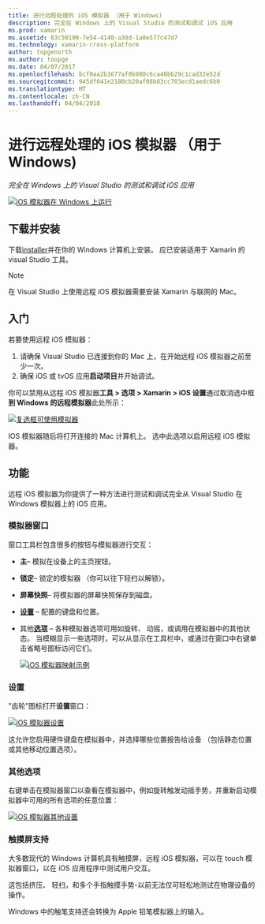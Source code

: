 ```yaml
---
title: 进行远程处理的 iOS 模拟器 （用于 Windows)
description: 完全在 Windows 上的 Visual Studio 的测试和调试 iOS 应用
ms.prod: xamarin
ms.assetid: 63c50190-7e54-4140-a30d-1a0e577c47d7
ms.technology: xamarin-cross-platform
author: topgenorth
ms.author: toopge
ms.date: 04/07/2017
ms.openlocfilehash: bcf0aa2b1677af0b980c6ca48bb29c1cad32e52d
ms.sourcegitcommit: 945df041e2180cb20af08b83cc703ecd1aedc6b0
ms.translationtype: MT
ms.contentlocale: zh-CN
ms.lasthandoff: 04/04/2018
---
```

# <a name="remoted-ios-simulator-for-windows"></a>进行远程处理的 iOS 模拟器 （用于 Windows)

_完全在 Windows 上的 Visual Studio 的测试和调试 iOS 应用_

[![](ios-simulator-images/hero-sml.png "iOS 模拟器在 Windows 上运行")](ios-simulator-images/hero.png#lightbox)

## <a name="download-and-install"></a>下载并安装

下载[installer](https://dl.xamarin.com/xamarin-simulator/Xamarin.Simulator.Installer.msi)并在你的 Windows 计算机上安装。 应已安装适用于 Xamarin 的 visual Studio 工具。

> [!NOTE]
> 在 Visual Studio 上使用远程 iOS 模拟器需要安装 Xamarin 与联网的 Mac。

## <a name="getting-started"></a>入门

若要使用远程 iOS 模拟器：

1. 请确保 Visual Studio 已连接到你的 Mac 上，在开始远程 iOS 模拟器之前至少一次。
2. 确保 iOS 或 tvOS 应用**启动项目**并开始调试。

你可以禁用从远程 iOS 模拟器**工具 > 选项 > Xamarin > iOS 设置**通过取消选中框**到 Windows 的远程模拟器**此处所示：

[![](ios-simulator-images/options-sml.png "复选框可使用模拟器")](ios-simulator-images/options.png#lightbox)

IOS 模拟器随后将打开连接的 Mac 计算机上。 选中此选项以启用远程 iOS 模拟器。

## <a name="features"></a>功能

远程 iOS 模拟器为你提供了一种方法进行测试和调试完全从 Visual Studio 在 Windows 模拟器上的 iOS 应用。

### <a name="simulator-window"></a>模拟器窗口

窗口工具栏包含很多的按钮与模拟器进行交互：

- **主**– 模拟在设备上的主页按钮。
- **锁定**– 锁定的模拟器 （你可以往下轻扫以解锁）。
- **屏幕快照**– 将模拟器的屏幕快照保存到磁盘。
- [**设置**](#settings) – 配置的键盘和位置。
- 其他[**选项**](#options) – 各种模拟器选项可用如旋转、 动摇，或调用在模拟器中的其他状态。 当模糊显示一些选项时，可以从显示在工具栏中，或通过在窗口中右键单击省略号图标访问它们。

    [![](ios-simulator-images/maps-app-sml.png "iOS 模拟器映射示例")](ios-simulator-images/maps-app.png#lightbox)


### <a name="settings"></a>设置

"齿轮"图标打开**设置**窗口：

[![](ios-simulator-images/settings-sml.png "iOS 模拟器设置")](ios-simulator-images/settings.png#lightbox)

这允许您启用硬件键盘在模拟器中，并选择哪些位置报告给设备 （包括静态位置或其他移动位置选项）。



### <a name="other-options"></a>其他选项

右键单击在模拟器窗口以查看在模拟器中，例如旋转触发动摇手势，并重新启动模拟器中可用的所有选项的任意位置：

[![](ios-simulator-images/more-sml.png "iOS 模拟器其他设置")](ios-simulator-images/more.png#lightbox)

### <a name="touchscreen-support"></a>触摸屏支持

大多数现代的 Windows 计算机具有触摸屏，远程 iOS 模拟器，可以在 touch 模拟器窗口，以在 iOS 应用程序中测试用户交互。

这包括挤压、 轻扫，和多个手指触摸手势-以前无法仅可轻松地测试在物理设备的操作。

Windows 中的触笔支持还会转换为 Apple 铅笔模拟器上的输入。

<!--
<a name="knownissues" />

# Known Issues

 - Apple Watch devices may show in the Visual Studio device list, but are not yet supported.
 - Launching in **Release** mode may also start Apple’s simulator on the networked Mac.
 - Closing the remote iOS Simulator on Windows will not immediately stop debugging in Visual Studio. Stop debugging manually from the menu or the red button.
 - Opening too many different simulators simultaneously will produce unexpected results.
 - Exception of type `Foundation.NSErrorException` may be thrown while launching Simulators. Workaround is to kill csproxy (server process) on the Mac host and re-deploy to the simulator.
 - Performance may be slower when using Xcode 8
-->
